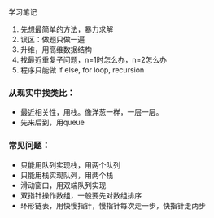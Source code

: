学习笔记

1. 先想最简单的方法，暴力求解
2. 误区：做题只做一遍
3. 升维，用高维数据结构
4. 找最近重复子问题，n=1时怎么办，n=2怎么办
5. 程序只能做 if else, for loop, recursion

### 从现实中找类比：
- 最近相关性，用栈。像洋葱一样，一层一层。
- 先来后到，用queue

### 常见问题：
- 只能用队列实现栈，用两个队列
- 只能用栈实现队列，用两个栈
- 滑动窗口，用双端队列实现
- 双指针操作数组，一般要先对数组排序
- 环形链表，用快慢指针，慢指针每次走一步，快指针走两步
